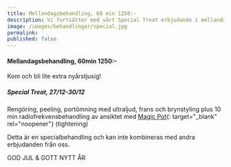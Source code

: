 ```yaml
---
title: Mellandagsbehandling, 60 min 1250:-
description: Vi fortsätter med vårt Special Treat erbjudande i mellandagarna!
image: /images/behandlingar/special.jpg
permalink:
published: false
---
```

#### Mellandagsbehandling, 60min 1250:-

Kom och bli lite extra ny&aring;rstjusig\!

##### Special Treat, 27/12-30/12

Rengöring, peeling, portömning med ultraljud, frans och brynstyling plus 10 min radiofrekvensbehandling av ansiktet med [Magic Pot](/behandlingar/cliniccare-plus-1750/){: target="_blank" rel="noopener"} (tightening)

Detta är en specialbehandling och kan inte kombineras med andra erbjudanden fr&aring;n oss.

GOD JUL & GOTT NYTT ÅR